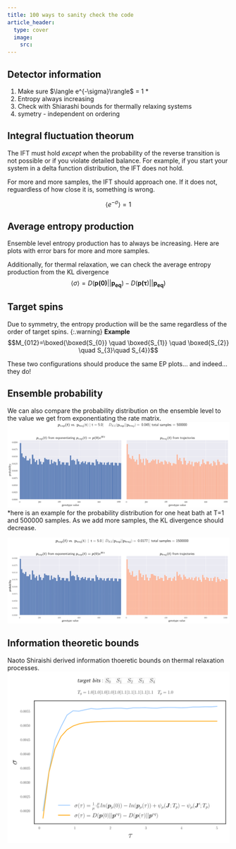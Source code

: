 ```yaml
---
title: 100 ways to sanity check the code 
article_header:
  type: cover
  image:
    src: 
---
```


## Detector information

<ol>
  <li>Make sure $\langle e^{-\sigma}\rangle$ = 1 * </li>
  <li>Entropy always increasing</li>
  <li>Check with Shiarashi bounds for thermally relaxing systems</li>
  <li>symetry - independent on ordering</li>
  
</ol>

## Integral fluctuation theorum 

The IFT must hold *except* when the probability of the reverse transition is not possible or if you violate detailed balance. For example, if you start your system in a delta function distribution, the IFT does not hold.

For more and more samples, the IFT should approach one. If it does not, reguardless of how close it is, something is wrong. 

$$\langle e^{-\sigma} \rangle = 1$$
## Average entropy production

Ensemble level entropy production has to always be increasing. Here are plots with error bars for more and more samples. 

Additionally, for thermal relaxation, we can check the average entropy production from the KL divergence $$\langle \sigma \rangle = D(\bm{p(0)}||\bm{p_{eq}}) −D(\bm{p(\tau} )||\bm{p_{eq}})$$

## Target spins

Due to symmetry, the entropy production will be the same regardless of the order of target spins. 
{:.warning}
**Example**
$$M_{012}=\boxed{\boxed{S_{0}} \quad  \boxed{S_{1}} \quad \boxed{S_{2}} \quad S_{3}\quad S_{4}}$$


These two configurations should produce the same EP plots... and indeed... they do!

## Ensemble probability

We  can also compare the probability distribution on the ensemble level to the value we get from exponentiating the rate matrix. 
<img src="/files/allones.png"> *here is an example for the probability distribution for one heat bath at T=1 and 500000 samples. As we add more samples, the KL divergence should decrease.

<img src="/files/probability1500000.svg">

## Information theoretic bounds 
Naoto Shiraishi derived information thoeretic bounds on thermal relaxation processes.
<img src="/files/equality.svg">

